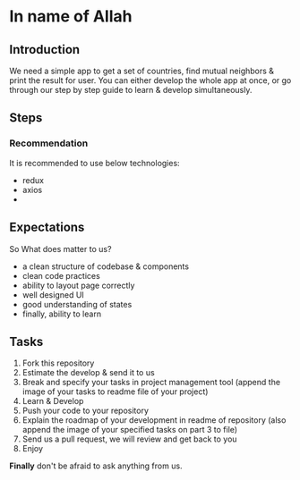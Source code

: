 # In name of Allah

## Introduction
We need a simple app to get a set of countries, find mutual neighbors & print the result for user. You can either develop the whole app at once, or go through our step by step guide to learn & develop simultaneously.

## Steps


### Recommendation
It is recommended to use below technologies:
- redux
- axios
- 

## Expectations

So What does matter to us?
- a clean structure of codebase & components
- clean code practices
- ability to layout page correctly
- well designed UI
- good understanding of states
- finally, ability to learn

## Tasks

1. Fork this repository
2. Estimate the develop & send it to us
3. Break and specify your tasks in project management tool (append the image of your tasks to readme file of your project)
4. Learn & Develop
5. Push your code to your repository
6. Explain the roadmap of your development in readme of repository (also append the image of your specified tasks on part 3 to file)
6. Send us a pull request, we will review and get back to you
7. Enjoy

**Finally** don't be afraid to ask anything from us.
